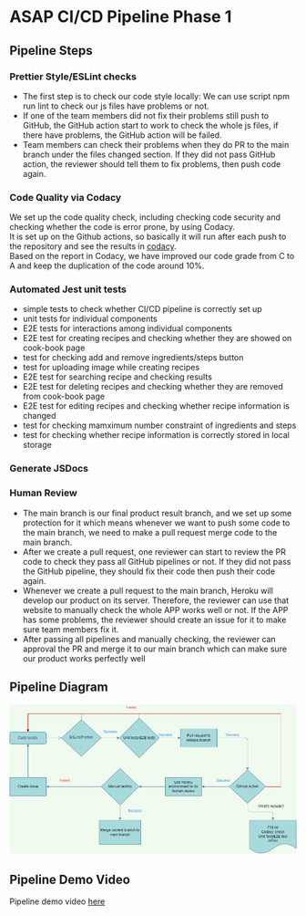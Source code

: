 # ASAP CI/CD Pipeline Phase 1

## Pipeline Steps

### Prettier Style/ESLint checks

- The first step is to check our code style locally: We can use script npm run lint to check our js files have problems or not.
- If one of the team members did not fix their problems still push to GitHub, the GitHub action start to work to check the whole js files, if there have problems, the GitHub action will be failed.
- Team members can check their problems when they do PR to the main branch under the files changed section. If they did not pass GitHub action, the reviewer should tell them to fix problems, then push code again.

### Code Quality via Codacy

We set up the code quality check, including checking code security and checking whether the code is error prone, by using Codacy.  
It is set up on the Github actions, so basically it will run after each push to the repository and see the results in [codacy](https://app.codacy.com/gh/cse110-fa21-group7/cse110-fa21-group7/dashboard).  
Based on the report in Codacy, we have improved our code grade from C to A and keep the duplication of the code around 10%.

### Automated Jest unit tests

- simple tests to check whether CI/CD pipeline is correctly set up
- unit tests for individual components
- E2E tests for interactions among individual components
- E2E test for creating recipes and checking whether they are showed on cook-book page
- test for checking add and remove ingredients/steps button
- test for uploading image while creating recipes
- E2E test for searching recipe and checking results
- E2E test for deleting recipes and checking whether they are removed from cook-book page
- E2E test for editing recipes and checking whether recipe information is changed
- test for checking mamximum number constraint of ingredients and steps
- test for checking whether recipe information is correctly stored in local storage

### Generate JSDocs

### Human Review

- The main branch is our final product result branch, and we set up some protection for it which means whenever we want to push some code to the main branch, we need to make a pull request merge code to the main branch.
- After we create a pull request, one reviewer can start to review the PR code to check they pass all GitHub pipelines or not. If they did not pass the GitHub pipeline, they should fix their code then push their code again.
- Whenever we create a pull request to the main branch, Heroku will develop our product on its server. Therefore, the reviewer can use that website to manually check the whole APP works well or not. If the APP has some problems, the reviewer should create an issue for it to make sure team members fix it.
- After passing all pipelines and manually checking, the reviewer can approval the PR and merge it to our main branch which can make sure our product works perfectly well

## Pipeline Diagram

<img src="./pipeline_diagram.png" alt="diagram">

## Pipeline Demo Video
Pipeline demo video [here](./phase1.mp4)
